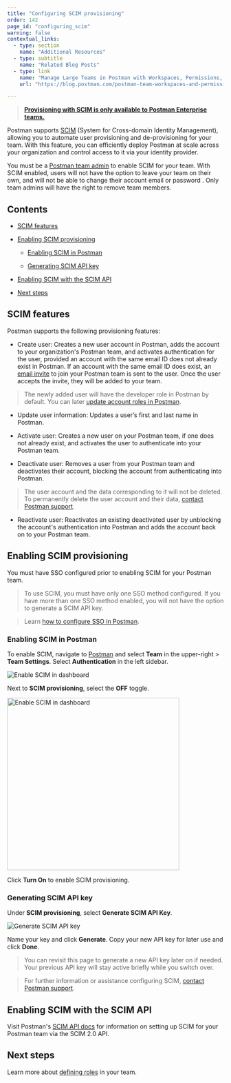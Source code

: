 ```yaml
---
title: "Configuring SCIM provisioning"
order: 142
page_id: "configuring_scim"
warning: false
contextual_links:
  - type: section
    name: "Additional Resources"
  - type: subtitle
    name: "Related Blog Posts"
  - type: link
    name: "Manage Large Teams in Postman with Workspaces, Permissions, and Version Control"
    url: "https://blog.postman.com/postman-team-workspaces-and-permissions/"

---
```


> __[Provisioning with SCIM is only available to Postman Enterprise teams.](https://www.postman.com/pricing)__

Postman supports [SCIM](https://datatracker.ietf.org/doc/html/rfc7642) (System for Cross-domain Identity Management), allowing you to automate user provisioning and de-provisioning for your team. With this feature, you can efficiently deploy Postman at scale across your organization and control access to it via your identity provider.

You must be a [Postman team admin](/docs/collaborating-in-postman/roles-and-permissions/#team-roles) to enable SCIM for your team. With SCIM enabled, users will not have the option to leave your team on their own, and will not be able to change their account email or password . Only team admins will have the right to remove team members.

## Contents

* [SCIM features](#scim-features)

* [Enabling SCIM provisioning](#enabling-scim-provisioning)

    * [Enabling SCIM in Postman](#enabling-scim-in-postman)

    * [Generating SCIM API key](#generating-scim-api-key)

* [Enabling SCIM with the SCIM API](#enabling-scim-with-the-scim-api)

* [Next steps](#next-steps)

## SCIM features

Postman supports the following provisioning features:

* Create user: Creates a new user account in Postman, adds the account to your organization's Postman team, and activates authentication for the user, provided an account with the same email ID does not already exist in Postman. If an account with the same email ID does exist, an [email invite](https://learning.postman.com/docs/administration/managing-your-team/managing-your-team/#invites) to join your Postman team is sent to the user. Once the user accepts the invite, they will be added to your team.

> The newly added user will have the developer role in Postman by default. You can later [update account roles in Postman](/docs/administration/managing-your-team/managing-your-team/#managing-roles).

* Update user information: Updates a user’s first and last name in Postman.

* Activate user: Creates a new user on your Postman team, if one does not already exist, and activates the user to authenticate into your Postman team.

* Deactivate user: Removes a user from your Postman team and deactivates their account, blocking the account from authenticating into Postman.

> The user account and the data corresponding to it will not be deleted. To permanently delete the user account and their data, [contact Postman support](https://www.postman.com/support/).

* Reactivate user: Reactivates an existing deactivated user by unblocking the account's authentication into Postman and adds the account back on to your Postman team.

## Enabling SCIM provisioning

You must have SSO configured prior to enabling SCIM for your Postman team.

> To use SCIM, you must have only one SSO method configured. If you have more than one SSO method enabled, you will not have the option to generate a SCIM API key.

<!-- -->
> Learn [how to configure SSO in Postman](/docs/administration/sso/admin-sso/).

### Enabling SCIM in Postman

To enable SCIM, navigate to [Postman](https://go.postman.co/home) and select **Team** in the upper-right > **Team Settings**. Select **Authentication** in the left sidebar.

<img alt="Enable SCIM in dashboard" src="https://assets.postman.com/postman-docs/auth-enable-scim-1.jpg"/>

Next to **SCIM provisioning**, select the **OFF** toggle.

<img alt="Enable SCIM in dashboard" src="https://assets.postman.com/postman-docs/turn-on-scim-provisioning-1.jpg" width="400px"/>

Click **Turn On** to enable SCIM provisioning.

### Generating SCIM API key

Under **SCIM provisioning**, select **Generate SCIM API Key**.

<img alt="Generate SCIM API key" src="https://assets.postman.com/postman-docs/auth-generate-scim-api-key-1.jpg"/>

Name your key and click **Generate**. Copy your new API key for later use and click **Done**.

> You can revisit this page to generate a new API key later on if needed. Your previous API key will stay active briefly while you switch over.

<!-- -->

> For further information or assistance configuring SCIM, [contact Postman support](https://www.postman.com/support/).

## Enabling SCIM with the SCIM API

Visit Postman's [SCIM API docs](https://www.postman.com/postman/workspace/scim/documentation/6248949-de4a96e2-9ebf-426f-bc55-4c5f2de51ab2) for information on setting up SCIM for your Postman team via the SCIM 2.0 API.

## Next steps

Learn more about [defining roles](/docs/collaborating-in-postman/roles-and-permissions/) in your team.
